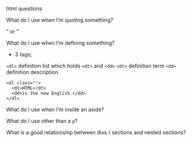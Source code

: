 html questions

What do I use when I’m quoting something?

<q> or <blockquote cite="http://"> </blockquote>


What do I use when I’m defining something?

- 3 tags;

`<dl>` definition list which holds `<dt>` and `<dd>`
`<dt>` definition term
`<dd>` definition description

```
<dl class="">
  <dt>HTML</dt>
  <dd>is the new English.</dd>
</dl>
```

What do I use when I’m inside an aside?

What do I use other than a `p`?

What is a good relationship between divs / sections and nested sections?
